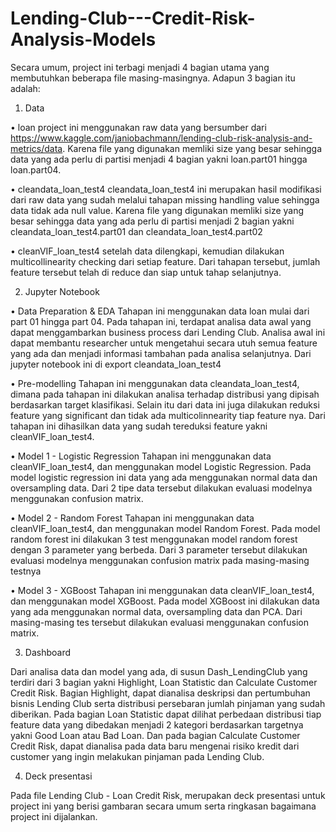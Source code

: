 # Lending-Club---Credit-Risk-Analysis-Models

Secara umum, project ini terbagi menjadi 4 bagian utama yang membutuhkan beberapa file masing-masingnya. Adapun 3 bagian itu adalah:
1.	Data

•	loan
project ini menggunakan raw data yang bersumber dari https://www.kaggle.com/janiobachmann/lending-club-risk-analysis-and-metrics/data. Karena file yang digunakan memliki size yang besar sehingga data yang ada perlu di partisi menjadi 4 bagian yakni loan.part01 hingga loan.part04.

•	cleandata_loan_test4
cleandata_loan_test4 ini merupakan hasil modifikasi dari raw data yang sudah melalui tahapan missing handling value sehingga data tidak ada null value. Karena file yang digunakan memliki size yang besar sehingga data yang ada perlu di partisi menjadi 2 bagian yakni cleandata_loan_test4.part01 dan cleandata_loan_test4.part02


•	cleanVIF_loan_test4
setelah data dilengkapi, kemudian dilakukan multicollinearity checking dari setiap feature. Dari tahapan tersebut, jumlah feature tersebut telah di reduce dan siap untuk tahap selanjutnya.


2.	Jupyter Notebook

•	Data Preparation & EDA
	Tahapan ini menggunakan data loan mulai dari part 01 hingga part 04. Pada tahapan ini, terdapat analisa data awal yang dapat menggambarkan business process dari Lending Club. Analisa awal ini dapat membantu researcher untuk mengetahui secara utuh semua feature yang ada dan menjadi informasi tambahan pada analisa selanjutnya. Dari jupyter notebook ini di export cleandata_loan_test4

•	Pre-modelling
	Tahapan ini menggunakan data cleandata_loan_test4, dimana pada tahapan ini dilakukan analisa terhadap distribusi yang dipisah berdasarkan target klasifikasi. Selain itu dari data ini juga dilakukan reduksi feature yang significant dan tidak ada multicolinnearity tiap feature nya. Dari tahapan ini dihasilkan data yang sudah tereduksi feature yakni cleanVIF_loan_test4.

•	Model 1 - Logistic Regression
	Tahapan ini menggunakan data cleanVIF_loan_test4, dan menggunakan model Logistic Regression. Pada model logistic regression ini data yang ada menggunakan normal data dan oversampling data. Dari 2 tipe data tersebut dilakukan evaluasi modelnya menggunakan confusion matrix.

•	Model 2 - Random Forest
	Tahapan ini menggunakan data cleanVIF_loan_test4, dan menggunakan model Random Forest. Pada model random forest ini dilakukan 3 test menggunakan model random forest dengan 3 parameter yang berbeda. Dari 3 parameter tersebut dilakukan evaluasi modelnya menggunakan confusion matrix pada masing-masing testnya

•	Model 3 - XGBoost
	Tahapan ini menggunakan data cleanVIF_loan_test4, dan menggunakan model XGBoost. Pada model XGBoost ini dilakukan data yang ada menggunakan normal data, oversampling data dan PCA. Dari masing-masing tes tersebut dilakukan evaluasi menggunakan confusion matrix.

3.	Dashboard

Dari analisa data dan model yang ada, di susun Dash_LendingClub yang terdiri dari 3 bagian yakni Highlight, Loan Statistic dan Calculate Customer Credit Risk. Bagian Highlight, dapat dianalisa deskripsi dan pertumbuhan bisnis Lending Club serta distribusi persebaran jumlah pinjaman yang sudah diberikan. Pada bagian Loan Statistic dapat dilihat perbedaan distribusi tiap feature data yang dibedakan menjadi 2 kategori berdasarkan targetnya yakni Good Loan atau Bad Loan.  Dan pada bagian Calculate Customer Credit Risk, dapat dianalisa pada data baru mengenai risiko kredit dari customer yang ingin melakukan pinjaman pada Lending Club.

4.	Deck presentasi

Pada file Lending Club - Loan Credit Risk, merupakan deck presentasi untuk project ini yang berisi gambaran secara umum serta ringkasan bagaimana project ini dijalankan.
